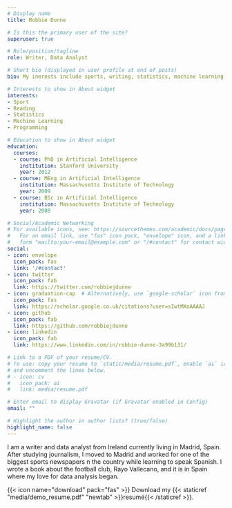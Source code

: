 ```yaml
---
# Display name
title: Robbie Dunne

# Is this the primary user of the site?
superuser: true

# Role/position/tagline
role: Writer, Data Analyst

# Short bio (displayed in user profile at end of posts)
bio: My inerests include sports, writing, statistics, machine learning, data visualisation and culture.

# Interests to show in About widget
interests:
- Sport
- Reading
- Statistics
- Machine Learning
- Programming

# Education to show in About widget
education:
  courses:
  - course: PhD in Artificial Intelligence
    institution: Stanford University
    year: 2012
  - course: MEng in Artificial Intelligence
    institution: Massachusetts Institute of Technology
    year: 2009
  - course: BSc in Artificial Intelligence
    institution: Massachusetts Institute of Technology
    year: 2008

# Social/Academic Networking
# For available icons, see: https://sourcethemes.com/academic/docs/page-builder/#icons
#   For an email link, use "fas" icon pack, "envelope" icon, and a link in the
#   form "mailto:your-email@example.com" or "/#contact" for contact widget.
social:
- icon: envelope
  icon_pack: fas
  link: '/#contact'
- icon: twitter
  icon_pack: fab
  link: https://twitter.com/robbiejdunne
- icon: graduation-cap  # Alternatively, use `google-scholar` icon from `ai` icon pack
  icon_pack: fas
  link: https://scholar.google.co.uk/citations?user=sIwtMXoAAAAJ
- icon: github
  icon_pack: fab
  link: https://github.com/robbiejdunne
- icon: linkedin
  icon_pack: fab
  link: https://www.linkedin.com/in/robbie-dunne-3a99b131/

# Link to a PDF of your resume/CV.
# To use: copy your resume to `static/media/resume.pdf`, enable `ai` icons in `params.toml`, 
# and uncomment the lines below.
# - icon: cv
#   icon_pack: ai
#   link: media/resume.pdf

# Enter email to display Gravatar (if Gravatar enabled in Config)
email: ""

# Highlight the author in author lists? (true/false)
highlight_name: false
---
```


I am a writer and data analyst from Ireland currently living in Madrid, Spain. After studying journalism, I moved to Madrid and worked for one of the biggest sports newspapers n the country while learning to speak Spanish. I wrote a book about the football club, Rayo Vallecano, and it is in Spain where my love for data analysis began. 

{{< icon name="download" pack="fas" >}} Download my {{< staticref "media/demo_resume.pdf" "newtab" >}}resumé{{< /staticref >}}.

